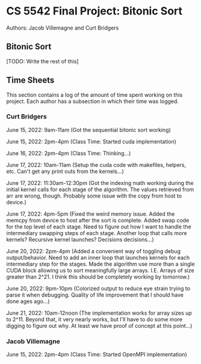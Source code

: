 # CS 5542 Final Project: Bitonic Sort

Authors: Jacob Villemagne and Curt Bridgers

## Bitonic Sort

[TODO: Write the rest of this]

## Time Sheets

This section contains a log of the amount of time spent working on this
project. Each author has a subsection in which their time was logged.

### Curt Bridgers

June 15, 2022: 9am-11am (Got the sequential bitonic sort working)

June 15, 2022: 2pm-4pm (Class Time: Started cuda implementation)

June 16, 2022: 2pm-4pm (Class Time: Thinking...)

June 17, 2022: 10am-11am (Setup the cuda code with makefiles, helpers, etc.
Can't get any print outs from the kernels...)

June 17, 2022: 11:30am-12:30pm (Got the indexing math working during the initial
kernel calls for each stage of the algorithm. The values retrieved from arr
are wrong, though. Probably some issue with the copy from host to device.)

June 17, 2022: 4pm-5pm (Fixed the weird memory issue. Added the memcpy from
device to host after the sort is complete. Added swap code for the top level
of each stage. Need to figure out how I want to handle the intermediary swapping
steps of each stage. Another loop that calls more kernels? Recursive kernel
launches? Decisions decisions...)

June 20, 2022: 2pm-4pm (Added a convenient way of toggling debug
output/behavior. Need to add an inner loop that launches kernels for each 
intermediary step for the stages. Made the algorithm use more than a single
CUDA block allowing us to sort meaningfully large arrays. I.E. Arrays of size
greater than 2^21. I think this should be completely working by tomorrow.)

June 20, 2022: 9pm-10pm (Colorized output to reduce eye strain trying to parse
it when debugging. Quality of life improvement that I should have done ages
ago...)

June 21, 2022: 10am-12noon (The implementation works for array sizes up to 2^11.
Beyond that, it very nearly works, but I'll have to do some more digging to
figure out why. At least we have proof of concept at this point...)

### Jacob Villemagne

June 15, 2022: 2pm-4pm (Class Time: Started OpenMPI implementation)
